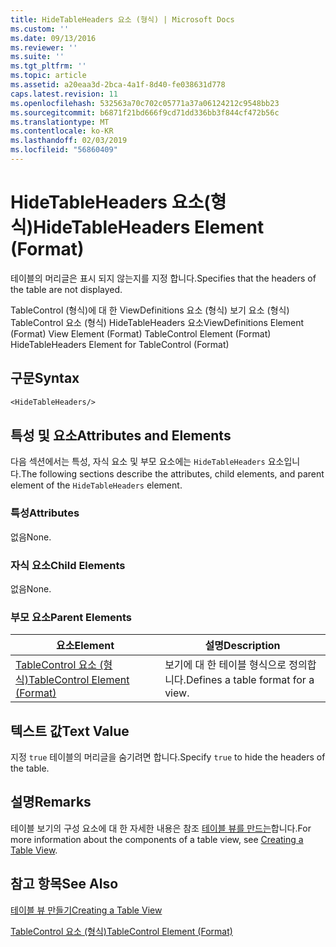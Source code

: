 ```yaml
---
title: HideTableHeaders 요소 (형식) | Microsoft Docs
ms.custom: ''
ms.date: 09/13/2016
ms.reviewer: ''
ms.suite: ''
ms.tgt_pltfrm: ''
ms.topic: article
ms.assetid: a20eaa3d-2bca-4a1f-8d40-fe038631d778
caps.latest.revision: 11
ms.openlocfilehash: 532563a70c702c05771a37a06124212c9548bb23
ms.sourcegitcommit: b6871f21bd666f9cd71dd336bb3f844cf472b56c
ms.translationtype: MT
ms.contentlocale: ko-KR
ms.lasthandoff: 02/03/2019
ms.locfileid: "56860409"
---
```

# <a name="hidetableheaders-element-format"></a><span data-ttu-id="25692-102">HideTableHeaders 요소(형식)</span><span class="sxs-lookup"><span data-stu-id="25692-102">HideTableHeaders Element (Format)</span></span>

<span data-ttu-id="25692-103">테이블의 머리글은 표시 되지 않는지를 지정 합니다.</span><span class="sxs-lookup"><span data-stu-id="25692-103">Specifies that the headers of the table are not displayed.</span></span>

<span data-ttu-id="25692-104">TableControl (형식)에 대 한 ViewDefinitions 요소 (형식) 보기 요소 (형식) TableControl 요소 (형식) HideTableHeaders 요소</span><span class="sxs-lookup"><span data-stu-id="25692-104">ViewDefinitions Element (Format) View Element (Format) TableControl Element (Format) HideTableHeaders Element for TableControl (Format)</span></span>

## <a name="syntax"></a><span data-ttu-id="25692-105">구문</span><span class="sxs-lookup"><span data-stu-id="25692-105">Syntax</span></span>

```vb
<HideTableHeaders/>
```

## <a name="attributes-and-elements"></a><span data-ttu-id="25692-106">특성 및 요소</span><span class="sxs-lookup"><span data-stu-id="25692-106">Attributes and Elements</span></span>

<span data-ttu-id="25692-107">다음 섹션에서는 특성, 자식 요소 및 부모 요소에는 `HideTableHeaders` 요소입니다.</span><span class="sxs-lookup"><span data-stu-id="25692-107">The following sections describe the attributes, child elements, and parent element of the `HideTableHeaders` element.</span></span>

### <a name="attributes"></a><span data-ttu-id="25692-108">특성</span><span class="sxs-lookup"><span data-stu-id="25692-108">Attributes</span></span>

<span data-ttu-id="25692-109">없음</span><span class="sxs-lookup"><span data-stu-id="25692-109">None.</span></span>

### <a name="child-elements"></a><span data-ttu-id="25692-110">자식 요소</span><span class="sxs-lookup"><span data-stu-id="25692-110">Child Elements</span></span>

<span data-ttu-id="25692-111">없음</span><span class="sxs-lookup"><span data-stu-id="25692-111">None.</span></span>

### <a name="parent-elements"></a><span data-ttu-id="25692-112">부모 요소</span><span class="sxs-lookup"><span data-stu-id="25692-112">Parent Elements</span></span>

|<span data-ttu-id="25692-113">요소</span><span class="sxs-lookup"><span data-stu-id="25692-113">Element</span></span>|<span data-ttu-id="25692-114">설명</span><span class="sxs-lookup"><span data-stu-id="25692-114">Description</span></span>|
|-------------|-----------------|
|[<span data-ttu-id="25692-115">TableControl 요소 (형식)</span><span class="sxs-lookup"><span data-stu-id="25692-115">TableControl Element (Format)</span></span>](./tablecontrol-element-format.md)|<span data-ttu-id="25692-116">보기에 대 한 테이블 형식으로 정의합니다.</span><span class="sxs-lookup"><span data-stu-id="25692-116">Defines a table format for a view.</span></span>|

## <a name="text-value"></a><span data-ttu-id="25692-117">텍스트 값</span><span class="sxs-lookup"><span data-stu-id="25692-117">Text Value</span></span>

<span data-ttu-id="25692-118">지정 `true` 테이블의 머리글을 숨기려면 합니다.</span><span class="sxs-lookup"><span data-stu-id="25692-118">Specify `true` to hide the headers of the table.</span></span>

## <a name="remarks"></a><span data-ttu-id="25692-119">설명</span><span class="sxs-lookup"><span data-stu-id="25692-119">Remarks</span></span>

<span data-ttu-id="25692-120">테이블 보기의 구성 요소에 대 한 자세한 내용은 참조 [테이블 뷰를 만드는](./creating-a-table-view.md)합니다.</span><span class="sxs-lookup"><span data-stu-id="25692-120">For more information about the components of a table view, see [Creating a Table View](./creating-a-table-view.md).</span></span>

## <a name="see-also"></a><span data-ttu-id="25692-121">참고 항목</span><span class="sxs-lookup"><span data-stu-id="25692-121">See Also</span></span>

[<span data-ttu-id="25692-122">테이블 뷰 만들기</span><span class="sxs-lookup"><span data-stu-id="25692-122">Creating a Table View</span></span>](./creating-a-table-view.md)

[<span data-ttu-id="25692-123">TableControl 요소 (형식)</span><span class="sxs-lookup"><span data-stu-id="25692-123">TableControl Element (Format)</span></span>](./tablecontrol-element-format.md)

